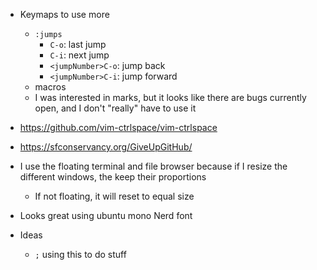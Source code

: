- Keymaps to use more

  - `:jumps`
    - `C-o`: last jump
    - `C-i`: next jump
    - `<jumpNumber>C-o`: jump back
    - `<jumpNumber>C-i`: jump forward
  - macros
  - I was interested in marks, but it looks like there are bugs currently open, and I don't "really" have to use it

- https://github.com/vim-ctrlspace/vim-ctrlspace
- https://sfconservancy.org/GiveUpGitHub/
- I use the floating terminal and file browser because if I resize the different windows, the keep their proportions

  - If not floating, it will reset to equal size

- Looks great using ubuntu mono Nerd font

- Ideas

  - `;` using this to do stuff
